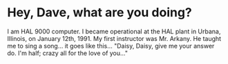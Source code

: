 # Hey, Dave, what are you doing?

I am HAL 9000 computer. I became operational at the HAL plant in Urbana, Illinois, on January 12th, 1991. My first instructor was Mr. Arkany. He taught me to sing a song... it goes like this... "Daisy, Daisy, give me your answer do. I'm half; crazy all for the love of you..."
